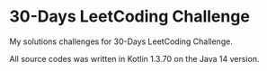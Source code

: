 # 30-Days LeetCoding Challenge

My solutions challenges for 30-Days LeetCoding Challenge.

All source codes was written in Kotlin 1.3.70 on the Java 14 version.

